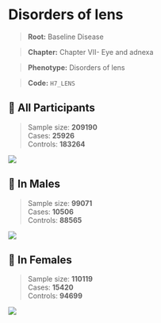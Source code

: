 # Disorders of lens

> **Root:** Baseline Disease  

> **Chapter:** Chapter VII- Eye and adnexa  

> **Phenotype:** Disorders of lens  

> **Code:** `H7_LENS`

## 🧪 All Participants  
> Sample size: **209190**  
> Cases: **25926**  
> Controls: **183264**
<img src="/Disease/Figures/ALL/Incidence/H7_LENS.png"/>
<CsvTable src="/Disease/Data/ALL/Incidence/COX_H7_LENS.csv" label="🔍 View full results" />

## 👨 In Males  
> Sample size: **99071**  
> Cases: **10506**  
> Controls: **88565**
<img src="/Disease/Figures/Male/Incidence/H7_LENS.png"/>
<CsvTable src="/Disease/Data/Male/Incidence/COX_H7_LENS.csv" label="🔍 View full results" />

## 👩 In Females  
> Sample size: **110119**  
> Cases: **15420**  
> Controls: **94699**
<img src="/Disease/Figures/Female/Incidence/H7_LENS.png"/>
<CsvTable src="/Disease/Data/Female/Incidence/COX_H7_LENS.csv" label="🔍 View full results" />
